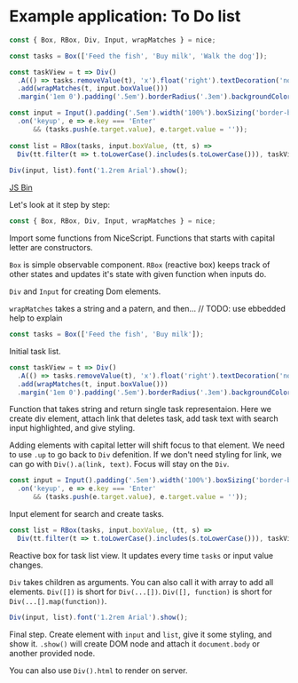 Example application: To Do list
============


```javascript
const { Box, RBox, Div, Input, wrapMatches } = nice;

const tasks = Box(['Feed the fish', 'Buy milk', 'Walk the dog']);

const taskView = t => Div()
  .A(() => tasks.removeValue(t), 'x').float('right').textDecoration('none').up
  .add(wrapMatches(t, input.boxValue()))
  .margin('1em 0').padding('.5em').borderRadius('.3em').backgroundColor('#DEF');

const input = Input().padding('.5em').width('100%').boxSizing('border-box')
  .on('keyup', e => e.key === 'Enter' 
      && (tasks.push(e.target.value), e.target.value = ''));
  
const list = RBox(tasks, input.boxValue, (tt, s) => 
  Div(tt.filter(t => t.toLowerCase().includes(s.toLowerCase())), taskView));
  
Div(input, list).font('1.2rem Arial').show();
```
[JS Bin](https://jsbin.com/gajowevuvo/edit?html,output)

Let's look at it step by step:
```javascript
const { Box, RBox, Div, Input, wrapMatches } = nice;
```
Import some functions from NiceScript. 
Functions that starts with capital letter are constructors.

`Box` is simple observable component. 
`RBox` (reactive box) keeps track of other states and updates it's state with given function when inputs do.

`Div` and `Input` for creating Dom elements.

`wrapMatches` takes a string and a patern, and then... // TODO: use ebbedded help to explain

```javascript
const tasks = Box(['Feed the fish', 'Buy milk']);
```
Initial task list.

```javascript
const taskView = t => Div()
  .A(() => tasks.removeValue(t), 'x').float('right').textDecoration('none').up
  .add(wrapMatches(t, input.boxValue()))
  .margin('1em 0').padding('.5em').borderRadius('.3em').backgroundColor('#DEF');
```

Function that takes string and return single task representaion. 
Here we create div element, attach link that deletes task,
add task text with search input highlighted, and give styling.

Adding elements with capital letter will shift focus to that element. 
We need to use `.up` to go back to `Div` defenition.
If we don't need styling for link, we can go with `Div().a(link, text)`.
Focus will stay on the `Div`.


```javascript
const input = Input().padding('.5em').width('100%').boxSizing('border-box')
  .on('keyup', e => e.key === 'Enter' 
      && (tasks.push(e.target.value), e.target.value = ''));
```
Input element for search and create tasks.


```javascript
const list = RBox(tasks, input.boxValue, (tt, s) => 
  Div(tt.filter(t => t.toLowerCase().includes(s.toLowerCase())), taskView));
```
Reactive box for task list view. It updates every time `tasks` or input value changes.


`Div` takes children as arguments. 
You can also call it with array to add all elements. 
`Div([])` is short for `Div(...[])`.
`Div([], function)` is short for `Div(...[].map(function))`.


```javascript
Div(input, list).font('1.2rem Arial').show();
```
Final step. 
Create element with `input` and `list`, give it some styling, and show it.
`.show()` will create DOM node and attach it `document.body` or another provided node.

You can also use `Div().html` to render on server.
